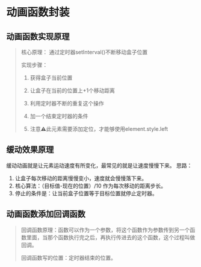 # 动画函数封装

## 动画函数实现原理

> 核心原理： 通过定时器setInterval()不断移动盒子位置
> 
> 实现步骤：
> 
> 1. 获得盒子当前位置
> 
> 2. 让盒子在当前的位置上+1个移动距离
> 
> 3. 利用定时器不断的重复这个操作
> 
> 4. 加一个结束定时器的条件
> 
> 5. 注意⚠️此元素需要添加定位，才能够使用element.style.left


## 缓动效果原理 
缓动动画就是让元素运动速度有所变化，最常见的就是让速度慢慢下来。
思路：
1. 让盒子每次移动的距离慢慢变小，速度就会慢慢落下来。
2. 核心算法：（目标值-现在的位置）/10 作为每次移动的距离步长。
3. 停止的条件是：让当前盒子位置等于目标位置就停止定时器。

## 动画函数添加回调函数
> 回调函数原理：函数可以作为一个参数，将这个函数作为参数传到另一个函数里面，当那个函数执行完之后，再执行传进去的这个函数，这个过程叫做回调。
>
> 回调函数写的位置：定时器结束的位置。
